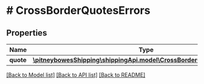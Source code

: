 # # CrossBorderQuotesErrors

## Properties

Name | Type | Description | Notes
------------ | ------------- | ------------- | -------------
**quote** | [**\pitneybowesShipping\shippingApi.model\CrossBorderQuotesErrorsQuote[]**](CrossBorderQuotesErrorsQuote.md) |  | [optional] 

[[Back to Model list]](../../README.md#documentation-for-models) [[Back to API list]](../../README.md#documentation-for-api-endpoints) [[Back to README]](../../README.md)



